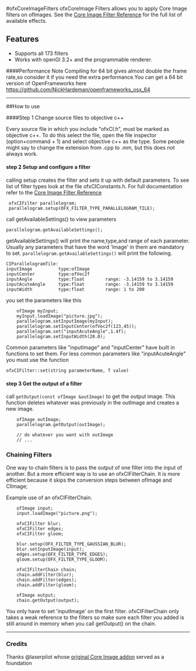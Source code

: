 #ofxCoreImageFilters
ofxCoreImage Filters allows you to apply Core Image filters on ofImages. See the [Core Image Filter Reference](https://developer.apple.com/library/mac/documentation/graphicsimaging/reference/CoreImageFilterReference/Reference/reference.html) for the full list of available effects.

## Features

* Supports all 173 filters
* Works with openGl 3.2+ and the programmable renderer.

####Performance Note
Compiling for 64 bit gives almost double the frame rate,so consider it if you need the extra performance.You can get a 64 bit version of OpenFrameworks here <https://github.com/NickHardeman/openframeworks_osx_64>

***

##How to use 

####Step 1 Change source files to objective c++

Every source file in which you include "ofxCI.h", must be marked as objective c++. To do this select the file, open the file inspector (option+command + 1) and select objective c++ as the type. Some people might say to change the extension from .cpp to .mm, but this does not always work. 

#### step 2 Setup and configure a filter
calling setup creates the filter and sets it up with default parameters. To see list of filter types look at the file ofxCIConstants.h. For full documentation refer to the [Core Image Filter Reference](https://developer.apple.com/library/mac/documentation/graphicsimaging/reference/CoreImageFilterReference/Reference/reference.html)

```
 ofxCIFilter parallelogram;
 parallelogram.setup(OFX_FILTER_TYPE_PARALLELOGRAM_TILE);
```

call getAvailableSettings() to view parameters

	parallelogram.getAvailableSettings();

getAvailableSettings() will print the name,type,and range of each parameter. Usually any parameters that have the word 'Image' in them are mandatory to set. `parallelogram.getAvailableSettings()` will print the following.

	CIParallelogramTile:
	inputImage          type:ofImage
	inputCenter         type:ofVec2f
	inputAngle          type:float        range: -3.14159 to 3.14159
	inputAcuteAngle     type:float        range: -3.14159 to 3.14159
	inputWidth          type:float        range: 1 to 200

you set the parameters like this

``` 
	ofImage myInput;
    myInput.loadImage("picture.jpg");
    parallelogram.setInputImage(myInput);
    parallelogram.setInputCenter(ofVec2f(123,45));
    parallelogram.set("inputAcuteAngle",1.4f);
    parallelogram.setInputWidth(20.0);
```    
Common parameters like "inputImage" and "inputCenter" have built in functions to set them. For less common parameters like "inputAcuteAngle" you must use the function 



```
ofxCIFilter::set(string parameterName, T value)
```

#### step 3 Get the output of a filter

call `getOutput(const ofImage &outImage)` to get the output image. This function deletes whatever was previously in the outImage and creates a new image.

```
	ofImage outImage;
    parallelogram.getOutput(outImage);
    
    // do whatever you want with outImage
    // ...

```

### Chaining Filters
One way to chain filters is to pass the output of one filter into the input of another. But a more efficient way is to use an ofxCIFilterChain. It is more efficient because it skips the conversion steps between ofImage and CIImage;

Example use of an ofxCIFilterChain.

```
	ofImage input;
    input.loadImage("picture.png");
    
    ofxCIFilter blur;
    ofxCIFilter edges;
    ofxCIFilter gloom;
    
    blur.setup(OFX_FILTER_TYPE_GAUSSIAN_BLUR);
    blur.setInputImage(input);
    edges.setup(OFX_FILTER_TYPE_EDGES);
    gloom.setup(OFX_FILTER_TYPE_GLOOM);

    ofxCIFilterChain chain;
    chain.addFilter(blur);
    chain.addFilter(edges);
    chain.addFilter(gloom);
    
    ofImage output;
    chain.getOutput(output);
```
You only have to set 'inputImage' on the first filter. ofxCIFilterChain only takes a weak reference to the filters so make sure each filter you added is still around in memory when you call getOutput() on the chain.
___
### Credits
Thanks @laserpilot whose [original Core Image addon](https://github.com/laserpilot/ofxCoreImage) served as a foundation






  




